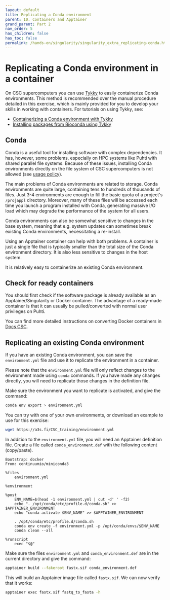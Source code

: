 ```yaml
---
layout: default
title: Replicating a Conda environment
parent: 10. Containers and Apptainer
grand_parent: Part 2
nav_order: 5
has_children: false
has_toc: false
permalink: /hands-on/singularity/singularity_extra_replicating-conda.html
---
```


# Replicating a Conda environment in a container

On CSC supercomputers you can use [Tykky](https://docs.csc.fi/computing/containers/tykky/) to easily containerize Conda environments. This method is recommended over the manual procedure detailed in this exercise, which is mainly provided for you to develop your skills in working with containers. For tutorials on using Tykky, see:

- [Containerizing a Conda environment with Tykky](https://csc-training.github.io/csc-env-eff/hands-on/installing/installing_hands-on_python.html#example-containerizing-a-conda-environment-with-tykky)
- [Installing packages from Bioconda using Tykky](https://csc-training.github.io/csc-env-eff/hands-on/modules/module-exercise-with-aligners.html#extra-installing-packages-from-bioconda)

## Conda

Conda is a useful tool for installing software with complex dependencies. It has, however, some problems, especially on HPC systems like Puhti with shared parallel file systems. Because of these issues, installing Conda environments directly on the file system of CSC supercomputers is not allowed (see [usage policy](https://docs.csc.fi/computing/usage-policy/#conda-installations)).

The main problems of Conda environments are related to storage. Conda environments are quite large, containing tens to hundreds of thousands of files. Just 3-4 environments are enough to fill the basic quota of a project's `/projappl` directory. Moreover, many of these files will be accessed each time you launch a program installed with Conda, generating massive I/O load which may degrade the performance of the system for all users.

Conda environments can also be somewhat sensitive to changes in the base system, meaning that e.g. system updates can sometimes break existing Conda environments, necessitating a re-install.

Using an Apptainer container can help with both problems. A container is just a single file that is typically smaller than the total size of the Conda environment directory. It is also less sensitive to changes in the host system.

It is relatively easy to containerize an existing Conda environment.

## Check for ready containers

You should first check if the software package is already available as an Apptainer/Singularity or Docker container. The advantage of a ready-made container is that it can usually be pulled/converted with normal user privileges on Puhti.

You can find more detailed instructions on converting Docker containers in [Docs CSC](https://docs.csc.fi/computing/containers/creating/#converting-a-docker-container).

## Replicating an existing Conda environment

If you have an existing Conda environment, you can save the `environment.yml` file and use it to replicate the environment in a container.

Please note that the `environment.yml` file will only reflect changes to the environment made using `conda` commands. If you have made any changes directly, you will need to replicate those changes in the definition file.

Make sure the environment you want to replicate is activated, and give the command:

```bash
conda env export > environment.yml
```

You can try with one of your own environments, or download an example to use for this exercise:

```bash
wget https://a3s.fi/CSC_training/environment.yml
```

In addition to the `environment.yml` file, you will need an Apptainer definition file. Create a file called `conda_environment.def` with the following content (copy/paste).

```text
Bootstrap: docker
From: continuumio/miniconda3

%files
    environment.yml

%environment

%post
    ENV_NAME=$(head -1 environment.yml | cut -d' ' -f2)
    echo ". /opt/conda/etc/profile.d/conda.sh" >> $APPTAINER_ENVIRONMENT
    echo "conda activate $ENV_NAME" >> $APPTAINER_ENVIRONMENT

    . /opt/conda/etc/profile.d/conda.sh
    conda env create -f environment.yml -p /opt/conda/envs/$ENV_NAME
    conda clean --all

%runscript
    exec "$@"
```

Make sure the files `environment.yml` and `conda_environment.def` are in the current directory and give the command:

```bash
apptainer build --fakeroot fastx.sif conda_environment.def
```

This will build an Apptainer image file called `fastx.sif`. We can now verify that it works:

```bash
apptainer exec fastx.sif fastq_to_fasta -h
```

